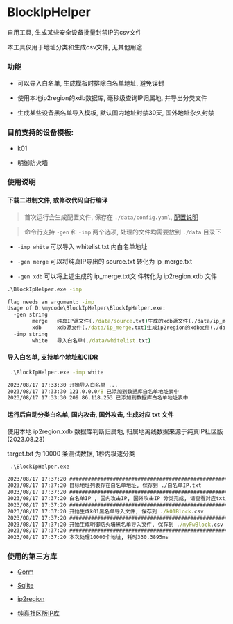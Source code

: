 # BlockIpHelper

自用工具, 生成某些安全设备批量封禁IP的csv文件

本工具仅用于地址分类和生成csv文件, 无其他用途

### 功能

* 可以导入白名单, 生成模板时排除白名单地址, 避免误封

* 使用本地ip2region的xdb数据库, 毫秒级查询IP归属地, 并导出分类文件

* 生成某些设备黑名单导入模板, 默认国内地址封禁30天, 国外地址永久封禁

### 目前支持的设备模板:

* k01

* 明御防火墙

### 使用说明

#### 下载二进制文件, 或修改代码自行编译

> 首次运行会生成配置文件, 保存在 `./data/config.yaml`, [配置说明](https://github.com/yzbtdiy/BlockIpHelper/blob/main/docs/config.md)

> 命令行支持 `-gen` 和 `-imp` 两个选项, 处理的文件均需要放到 `./data` 目录下

* `-imp white` 可以导入 whitelist.txt 内白名单地址

* `-gen merge` 可以将纯真IP导出的 source.txt 转化为 ip_merge.txt

* `-gen xdb` 可以将上述生成的 ip_merge.txt文 件转化为 ip2region.xdb 文件

```cmd
.\BlockIpHelper.exe -imp

flag needs an argument: -imp
Usage of D:\mycode\BlockIpHelper\BlockIpHelper.exe:
  -gen string
        merge   纯真IP源文件(./data/source.txt)生成的xdb源文件(./data/ip_merge.txt)
        xdb     xdb源文件(./data/ip_merge.txt)生成ip2region的xdb文件(./data/ip2region.xdb)
  -imp string
        white   导入白名单(./data/whitelist.txt)
```

#### 导入白名单, 支持单个地址和CIDR

```cmd
 .\BlockIpHelper.exe -imp white

2023/08/17 17:33:30 开始导入白名单 ...
2023/08/17 17:33:30 121.0.0.0/8 已添加到数据库白名单地址表中
2023/08/17 17:33:30 209.86.118.253 已添加到数据库白名单地址表中
```

#### 运行后自动分类白名单, 国内攻击, 国外攻击, 生成对应 txt 文件

使用本地 ip2region.xdb 数据库判断归属地, 归属地离线数据来源于纯真IP社区版(2023.08.23)

target.txt 为 10000 条测试数据, 1秒内极速分类

```cmd
 .\BlockIpHelper.exe

2023/08/17 17:37:20 #############################################################
2023/08/17 17:37:20 目标地址列表存在白名单地址, 保存到 ./白名单IP.txt
2023/08/17 17:37:20 #############################################################
2023/08/17 17:37:20 白名单IP , 国内攻击IP, 国外攻击IP 分类完成, 请查看对应txt文件
2023/08/17 17:37:20 #############################################################
2023/08/17 17:37:20 开始生成k01黑名单导入文件, 保存到 ./k01Block.csv
2023/08/17 17:37:20 #############################################################
2023/08/17 17:37:20 开始生成明御防火墙黑名单导入文件, 保存到 ./myFwBlock.csv
2023/08/17 17:37:20 #############################################################
2023/08/17 17:37:20 本次处理10000个地址, 耗时330.3895ms
```

### 使用的第三方库

* [Gorm](https://github.com/go-gorm/gorm)

* [Sqlite](https://github.com/glebarez/sqlite)

* [ip2region](https://github.com/lionsoul2014/ip2region)

* [纯真社区版IP库](https://cz88.net/geo-public)